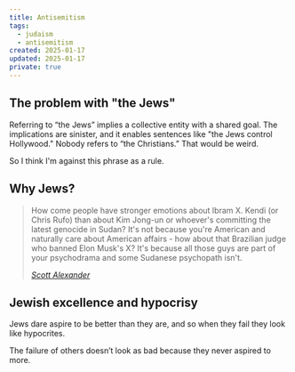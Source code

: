 ```yaml
---
title: Antisemitism
tags:
  - judaism
  - antisemitism
created: 2025-01-17
updated: 2025-01-17
private: true
---
```


## The problem with "the Jews"

Referring to “the Jews” implies a collective entity with a shared goal. The implications are sinister, and it enables sentences like "the Jews control Hollywood." Nobody refers to “the Christians.” That would be weird.

So I think I'm against this phrase as a rule.

## Why Jews?

> How come people have stronger emotions about Ibram X. Kendi (or Chris Rufo) than about Kim Jong-un or whoever's committing the latest genocide in Sudan? It's not because you're American and naturally care about American affairs - how about that Brazilian judge who banned Elon Musk's X? It's because all those guys are part of your psychodrama and some Sudanese psychopath isn't.
> 
> <cite>[Scott Alexander](https://www.astralcodexten.com/p/acx-endorses-harris-oliver-or-stein?r=1ko6ty&utm_campaign=post&utm_medium=web&showWelcomeOnShare=false)</cite>

## Jewish excellence and hypocrisy

Jews dare aspire to be better than they are, and so when they fail they look like hypocrites.

The failure of others doesn’t look as bad because they never aspired to more.